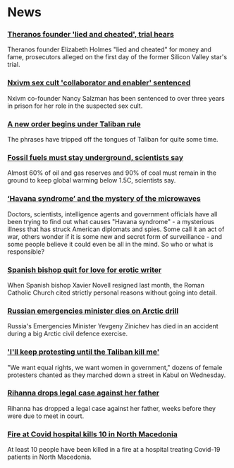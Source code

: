 # News
### [Theranos founder 'lied and cheated', trial hears](https://www.bbc.com/news/business-58494912)
Theranos founder Elizabeth Holmes "lied and cheated" for money and fame, prosecutors alleged on the first day of the former Silicon Valley star's trial. 
### [Nxivm sex cult 'collaborator and enabler' sentenced](https://www.bbc.com/news/world-us-canada-58495543)
Nxivm co-founder Nancy Salzman has been sentenced to over three years in prison for her role in the suspected sex cult. 
### [A new order begins under Taliban rule](https://www.bbc.com/news/world-asia-58495112)
The phrases have tripped off the tongues of Taliban for quite some time.  
### [Fossil fuels must stay underground, scientists say](https://www.bbc.com/news/science-environment-58494391)
Almost 60% of oil and gas reserves and 90% of coal must remain in the ground to keep global warming below 1.5C, scientists say.
### [‘Havana syndrome’ and the mystery of the microwaves](https://www.bbc.com/news/world-58396698)
Doctors, scientists, intelligence agents and government officials have all been trying to find out what causes "Havana syndrome" - a mysterious illness that has struck American diplomats and spies. Some call it an act of war, others wonder if it is some new and secret form of surveillance - and some people believe it could even be all in the mind. So who or what is responsible?
### [Spanish bishop quit for love for erotic writer](https://www.bbc.com/news/58486790)
When Spanish bishop Xavier Novell resigned last month, the Roman Catholic Church cited strictly personal reasons without going into detail.
### [Russian emergencies minister dies on Arctic drill](https://www.bbc.com/news/58486791)
Russia's Emergencies Minister Yevgeny Zinichev has died in an accident during a big Arctic civil defence exercise.
### ['I'll keep protesting until the Taliban kill me'](https://www.bbc.com/news/world-asia-58491747)
"We want equal rights, we want women in government," dozens of female protesters chanted as they marched down a street in Kabul on Wednesday. 
### [Rihanna drops legal case against her father](https://www.bbc.com/news/entertainment-arts-58491164)
Rihanna has dropped a legal case against her father, weeks before they were due to meet in court.
### [Fire at Covid hospital kills 10 in North Macedonia](https://www.bbc.com/news/world-europe-58496405)
At least 10 people have been killed in a fire at a hospital treating Covid-19 patients in North Macedonia.
